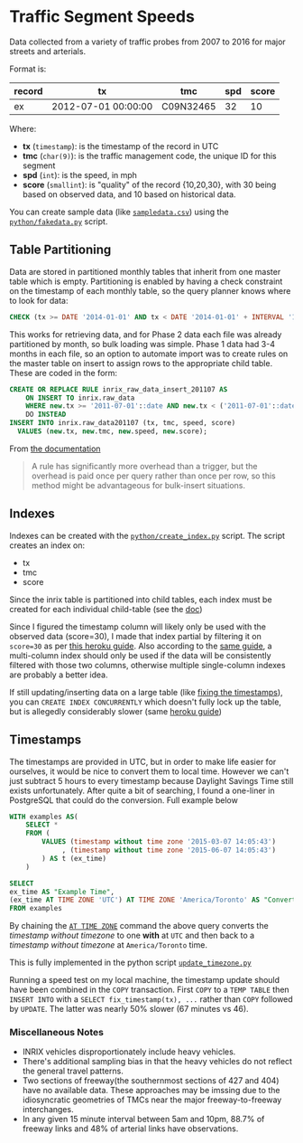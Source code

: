 # Traffic Segment Speeds

Data collected from a variety of traffic probes from 2007 to 2016 for major streets and arterials.

Format is:

record|tx                 | tmc     | spd | score 
------|-------------------|---------|-----|-------
ex    |2012-07-01 00:00:00|C09N32465| 32  | 10    

Where:  
 - **tx** (`timestamp`): is the timestamp of the record in UTC 
 - **tmc** (`char(9)`): is the traffic management code, the unique ID for this segment 
 - **spd** (`int`): is the speed, in mph 
 - **score** (`smallint`): is "quality" of the record {10,20,30}, with 30 being based on observed data, and 10 based on historical data.
 
You can create sample data (like [`sampledata.csv`](sampledata.csv)) using the [`python/fakedata.py`](python/fakedata.py) script. 

## Table Partitioning

Data are stored in partitioned monthly tables that inherit from  one master table which is empty. Partitioning is enabled by having a check constraint on the timestamp of each monthly table, so the query planner knows where to look for data:
```sql
CHECK (tx >= DATE '2014-01-01' AND tx < DATE '2014-01-01' + INTERVAL '1 month')
```

This works for retrieving data, and for Phase 2 data each file was already partitioned by month, so bulk loading was simple. Phase 1 data had 3-4 months in each file, so an option to automate import was to create rules on the master table on insert to assign rows to the appropriate child table. These are coded in the form:
```sql
CREATE OR REPLACE RULE inrix_raw_data_insert_201107 AS
    ON INSERT TO inrix.raw_data
    WHERE new.tx >= '2011-07-01'::date AND new.tx < ('2011-07-01'::date + '1 mon'::interval)
    DO INSTEAD
INSERT INTO inrix.raw_data201107 (tx, tmc, speed, score)
  VALUES (new.tx, new.tmc, new.speed, new.score);
```
From [the documentation](https://www.postgresql.org/docs/current/static/ddl-partitioning.html#DDL-PARTITIONING-ALTERNATIVES)
>A rule has significantly more overhead than a trigger, but the overhead is paid once per query rather than once per row, so this method might be advantageous for bulk-insert situations.

## Indexes
Indexes can be created with the [`python/create_index.py`](python/create_index.py) script. The script creates an index on:  
 - tx
 - tmc
 - score
 
Since the inrix table is partitioned into child tables, each index must be created for each individual child-table 
(see the [doc](https://www.postgresql.org/docs/current/static/ddl-partitioning.html#DDL-PARTITIONING-IMPLEMENTATION))

Since I figured the timestamp column will likely only be used with the observed data (score=30), I made that index partial by filtering it on `score=30` as per [this heroku guide](https://devcenter.heroku.com/articles/postgresql-indexes#partial-indexes). Also according to the [same guide](https://devcenter.heroku.com/articles/postgresql-indexes#multi-column-indexes), a multi-column index should only be used if the data will be consistently filtered with those two columns, otherwise multiple single-column indexes are probably a better idea.

If still updating/inserting data on a large table (like [fixing the timestamps](#timestamps)), you can `CREATE INDEX CONCURRENTLY` which doesn't fully lock up the table, but is allegedly considerably slower (same [heroku guide](https://devcenter.heroku.com/articles/postgresql-indexes#managing-and-maintaining-indexes))

## Timestamps

The timestamps are provided in UTC, but in order to make life easier for ourselves, it would be nice to convert them to local time. However we can't just subtract 5 hours to every timestamp because Daylight Savings Time still exists unfortunately. After quite a bit of searching, I found a one-liner in PostgreSQL that could do the conversion. Full example below

```sql
WITH examples AS( 
    SELECT * 
    FROM (
        VALUES (timestamp without time zone '2015-03-07 14:05:43')
             , (timestamp without time zone '2015-06-07 14:05:43')
        ) AS t (ex_time)
    )

SELECT 
ex_time AS "Example Time", 
(ex_time AT TIME ZONE 'UTC') AT TIME ZONE 'America/Toronto' AS "Converted Time"
FROM examples
```

By chaining the [`AT TIME ZONE`](https://www.postgresql.org/docs/9.5/static/functions-datetime.html#FUNCTIONS-DATETIME-ZONECONVERT) command the above query converts the *timestamp without timezone* to one **with** at `UTC` and then back to a *timestamp without timezone* at `America/Toronto` time.

This is fully implemented in the python script [`update_timezone.py`](python/update_timezone.py)

Running a speed test on my local machine, the timestamp update should have been combined in the `COPY` transaction. First `COPY` to a `TEMP TABLE` then `INSERT INTO` with a `SELECT fix_timestamp(tx), ...` rather than `COPY` followed by `UPDATE`. The latter was nearly 50% slower (67 minutes vs 46).

### Miscellaneous Notes

* INRIX vehicles disproportionately include heavy vehicles.
* There's additional sampling bias in that the heavy vehicles do not reflect the general travel patterns.
* Two sections of freeway(the southernmost sections of 427 and 404) have no available data. These approaches may be imssing due to the idiosyncratic geometries of TMCs near the major freeway-to-freeway interchanges.
* In any given 15 minute interval between 5am and 10pm, 88.7% of freeway links and 48% of arterial links have observations.